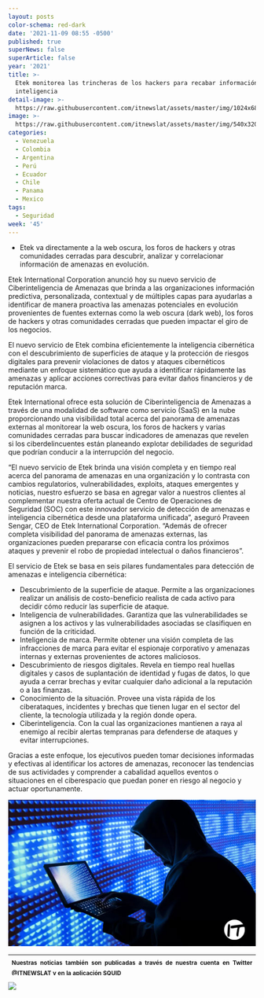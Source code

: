 ```yaml
---
layout: posts
color-schema: red-dark
date: '2021-11-09 08:55 -0500'
published: true
superNews: false
superArticle: false
year: '2021'
title: >-
  Etek monitorea las trincheras de los hackers para recabar información de
  inteligencia
detail-image: >-
  https://raw.githubusercontent.com/itnewslat/assets/master/img/1024x680/Ataque-Hacker-G.jpg
image: >-
  https://raw.githubusercontent.com/itnewslat/assets/master/img/540x320/Ataque-Hacker-P.jpg
categories:
  - Venezuela
  - Colombia
  - Argentina
  - Perú
  - Ecuador
  - Chile
  - Panama
  - Mexico
tags:
  - Seguridad
week: '45'
---
```

- Etek va directamente a la web oscura, los foros de hackers y otras comunidades cerradas para descubrir, analizar y correlacionar información de amenazas en evolución.

Etek International Corporation anunció hoy su nuevo servicio de Ciberinteligencia de Amenazas que brinda a las organizaciones información predictiva, personalizada, contextual y de múltiples capas para ayudarlas a identificar de manera proactiva las amenazas potenciales en evolución provenientes de fuentes externas como la web oscura (dark web), los foros de hackers y otras comunidades cerradas que pueden impactar el giro de los negocios. 

El nuevo servicio de Etek combina eficientemente la inteligencia cibernética con el descubrimiento de superficies de ataque y la protección de riesgos digitales para prevenir violaciones de datos y ataques cibernéticos mediante un enfoque sistemático que ayuda a identificar rápidamente las amenazas y aplicar acciones correctivas para evitar daños financieros y de reputación marca. 

Etek International ofrece esta solución de Ciberinteligencia de Amenazas a través de una modalidad de software como servicio (SaaS) en la nube proporcionando una visibilidad total acerca del panorama de amenazas externas al monitorear la web oscura, los foros de hackers y varias comunidades cerradas para buscar indicadores de amenazas que revelen si los ciberdelincuentes están planeando explotar debilidades de seguridad que podrían conducir a la interrupción del negocio.

“El nuevo servicio de Etek brinda una visión completa y en tiempo real acerca del panorama de amenazas en una organización y lo contrasta con cambios regulatorios, vulnerabilidades, exploits, ataques emergentes y noticias, nuestro esfuerzo se basa en agregar valor a nuestros clientes al complementar nuestra oferta actual de Centro de Operaciones de Seguridad (SOC) con este innovador servicio de detección de amenazas e inteligencia cibernética desde una plataforma unificada”, aseguró Praveen Sengar, CEO de Etek International Corporation. “Además de ofrecer completa visibilidad del panorama de amenazas externas, las organizaciones pueden prepararse con eficacia contra los próximos ataques y prevenir el robo de propiedad intelectual o daños financieros”.

El servicio de Etek se basa en seis pilares fundamentales para detección de amenazas e inteligencia cibernética: 

- Descubrimiento de la superficie de ataque. Permite a las organizaciones realizar un análisis de costo-beneficio realista de cada activo para decidir cómo reducir las superficie de ataque.
- Inteligencia de vulnerabilidades. Garantiza que las vulnerabilidades se asignen a los activos y las vulnerabilidades asociadas se clasifiquen en función de la criticidad. 
- Inteligencia de marca. Permite obtener una visión completa de las infracciones de marca para evitar el espionaje corporativo y amenazas internas y externas provenientes de actores maliciosos.
- Descubrimiento de riesgos digitales. Revela en tiempo real huellas digitales y casos de suplantación de identidad y fugas de datos, lo que ayuda a cerrar brechas y evitar cualquier daño adicional a la reputación o a las finanzas.
- Conocimiento de la situación. Provee una vista rápida de los ciberataques, incidentes y brechas que tienen lugar en el sector del cliente, la tecnología  utilizada y la región donde opera. 
- Ciberinteligencia. Con la cual las organizaciones mantienen a raya al enemigo al recibir alertas tempranas para defenderse de ataques y evitar interrupciones.


Gracias a este enfoque, los ejecutivos pueden tomar decisiones informadas y efectivas al identificar los actores de amenazas, reconocer las tendencias de sus actividades y comprender a cabalidad aquellos eventos o situaciones en el ciberespacio que puedan poner en riesgo al negocio y actuar oportunamente.

![](https://raw.githubusercontent.com/itnewslat/assets/master/img/540x320/Ataque-Hacker-P.jpg)

<table style="height: 42px;" width="569">
<tbody>
<tr>
<td style="text-align: justify;"><sub><strong>Nuestras noticias también son publicadas a través de nuestra cuenta en Twitter <a href="https://twitter.com/itnewslat?lang=es">@ITNEWSLAT</a> y en la aplicación <a href="https://squidapp.co/en/">SQUID</a></strong></sub></td>
</tr>
</tbody>
</table>

<img src="https://tracker.metricool.com/c3po.jpg?hash=56f88a41e39ab42c063cc51676587a04"/>